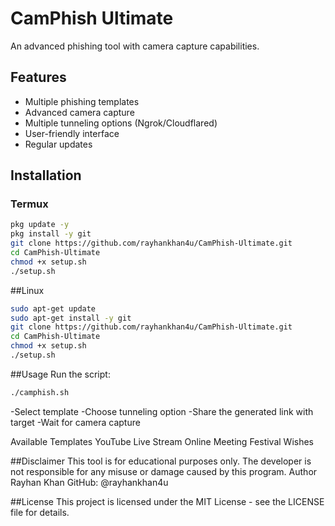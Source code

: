# CamPhish Ultimate

An advanced phishing tool with camera capture capabilities.

## Features
- Multiple phishing templates
- Advanced camera capture
- Multiple tunneling options (Ngrok/Cloudflared)
- User-friendly interface
- Regular updates

## Installation

### Termux
```bash
pkg update -y
pkg install -y git
git clone https://github.com/rayhankhan4u/CamPhish-Ultimate.git
cd CamPhish-Ultimate
chmod +x setup.sh
./setup.sh
```
##Linux
```bash
sudo apt-get update
sudo apt-get install -y git
git clone https://github.com/rayhankhan4u/CamPhish-Ultimate.git
cd CamPhish-Ultimate
chmod +x setup.sh
./setup.sh
```

##Usage
Run the script:
```bash
./camphish.sh
```
-Select template
-Choose tunneling option
-Share the generated link with target
-Wait for camera capture

Available Templates
YouTube Live Stream
Online Meeting
Festival Wishes

##Disclaimer
This tool is for educational purposes only. The developer is not responsible for any misuse or damage caused by this program.
Author
Rayhan Khan
GitHub: @rayhankhan4u

##License
This project is licensed under the MIT License - see the LICENSE file for details.

